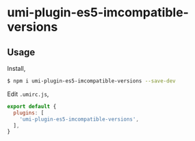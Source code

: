 # umi-plugin-es5-imcompatible-versions

## Usage

Install,

```bash
$ npm i umi-plugin-es5-imcompatible-versions --save-dev
```

Edit `.umirc.js`, 

```js
export default {
  plugins: [
    'umi-plugin-es5-imcompatible-versions',
  ],
}
```
